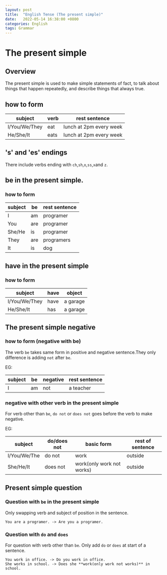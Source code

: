 ```yaml
---
layout: post
title:  "English Tense (The present simple)"
date:   2022-05-14 16:38:00 +0800
categories: English
tags: Grammar
---
```


# The present simple

## Overview
The present simple is used to make simple statements of fact, to talk about things that happen repeatedly, and describe things that always true.

## how to form

|subject|verb|rest sentence|
|---|---|---|
|I/You/We/They|eat|lunch at 2pm every week|
|He/She/It|eats|lunch at 2pm every week|

## 's' and 'es' endings
There include verbs ending with `ch`,`sh`,`o`,`ss`,`x`and `z`.

## be in the present simple.

### how to form

|subject|be|rest sentence|
|---|---|---|
|I|am|programer|
|You|are|programer|
|She/He|is|programer|
|They|are|programers|
|It|is|dog|

## have in the present simple

### how to form

|subject|have|object|
|---|---|---|
|I/You/We/They|have|a garage|
|He/She/It|has|a garage|


## The present simple negative

### how to form (negative with be)
The verb `be` takes same form in positive and negative sentence.They only difference is adding `not` after `be`.

EG:

|subject|be|negative|rest sentence|
|---|---|---|---|
|I|am|not|a teacher|

### negative with other verb in the present simple

For verb other than `be`, `do not` or `does not` goes before the verb to make negative.

EG:

|subject|do/does not|basic form|rest of sentence|
|---|---|---|---|
|I/You/We/The|do not|work|outside|
|She/He/It|does not|work(only work not works)|outside|

## Present simple question

### Question with `be` in the present simple

Only swapping verb and subject of position in the sentence.

```
You are a programer. -> Are you a programer.
```

### Question with `do` and `does`

For question with verb other than `be`. Only add `do` or `does` at start of a sentence.

```
You work in office. -> Do you work in office.
She works in school. -> Does she **work(only work not works)** in school.
```

